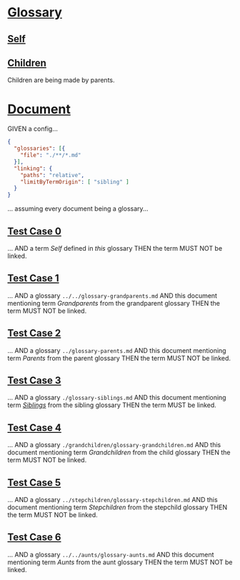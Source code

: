 # [Glossary](#glossary)

## [Self](#self)

## [Children](#children)

Children are being made by parents.

# [Document](#document)

GIVEN a config...

```json
{
  "glossaries": [{
    "file": "./**/*.md"
  }],
  "linking": {
    "paths": "relative",
    "limitByTermOrigin": [ "sibling" ]
  }
}
```

... assuming every document being a glossary...

## [Test Case 0](#test-case-0)

... AND a term *Self* defined in *this* glossary
THEN the term MUST NOT be linked.

## [Test Case 1](#test-case-1)

... AND a glossary `../../glossary-grandparents.md`
AND this document mentioning term *Grandparents* from the grandparent glossary
THEN the term MUST NOT be linked.

## [Test Case 2](#test-case-2)

... AND a glossary `../glossary-parents.md`
AND this document mentioning term *Parents* from the parent glossary
THEN the term MUST NOT be linked.

## [Test Case 3](#test-case-3)

... AND a glossary `./glossary-siblings.md`
AND this document mentioning term *[Siblings][1]* from the sibling glossary
THEN the term MUST be linked.

## [Test Case 4](#test-case-4)

... AND a glossary `./grandchildren/glossary-grandchildren.md`
AND this document mentioning term *Grandchildren* from the child glossary
THEN the term MUST NOT be linked.

## [Test Case 5](#test-case-5)

... AND a glossary `../stepchildren/glossary-stepchildren.md`
AND this document mentioning term *Stepchildren* from the stepchild glossary
THEN the term MUST NOT be linked.

## [Test Case 6](#test-case-6)

... AND a glossary `../../aunts/glossary-aunts.md`
AND this document mentioning term *Aunts* from the aunt glossary
THEN the term MUST NOT be linked.

[1]: ./glossary-siblings.md#siblings "Siblings of a person are the person's brothers or sisters."
